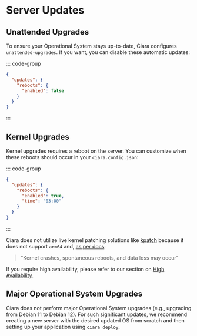 # Server Updates

## Unattended Upgrades

To ensure your Operational System stays up-to-date, Ciara configures `unattended-upgrades`. If you want, you can disable these automatic updates:

::: code-group
```json [ciara.config.json]
{
  "updates": {
    "reboots": {
      "enabled": false
    }
  }
}
```
:::

## Kernel Upgrades

Kernel upgrades requires a reboot on the server. You can customize when these reboots should occur in your `ciara.config.json`:

::: code-group
```json [ciara.config.json]
{
  "updates": {
    "reboots": {
      "enabled": true,
      "time": "03:00"
    }
  }
}
```
:::

Ciara does not utilize live kernel patching solutions like [kpatch](https://github.com/dynup/kpatch) because it does not support `arm64` and, [as per docs](https://github.com/dynup/kpatch/blob/master/README.md):

> "Kernel crashes, spontaneous reboots, and data loss may occur"

If you require high availability, please refer to our section on [High Availability](/high-availability).

## Major Operational System Upgrades

Ciara does not perform major Operational System upgrades (e.g., upgrading from Debian 11 to Debian 12). For such significant updates, we recommend creating a new server with the desired updated OS from scratch and then setting up your application using `ciara deploy`.
